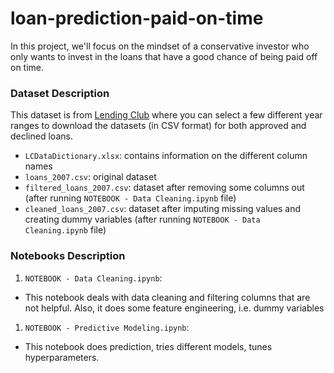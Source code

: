 # loan-prediction-paid-on-time

In this project, we'll focus on the mindset of a conservative investor who only wants to invest in the loans that have a good chance of being paid off on time.

### Dataset Description
This dataset is from [Lending Club](https://www.lendingclub.com/info/download-data.action) where you can select a few different year ranges to download the datasets (in CSV format) for both approved and declined loans.
- `LCDataDictionary.xlsx`: contains information on the different column names
- `loans_2007.csv`: original dataset
- `filtered_loans_2007.csv`: dataset after removing some columns out (after running `NOTEBOOK - Data Cleaning.ipynb` file)
- `cleaned_loans_2007.csv`: dataset after imputing missing values and creating dummy variables (after running `NOTEBOOK - Data Cleaning.ipynb` file)

### Notebooks Description
1. `NOTEBOOK - Data Cleaning.ipynb`: 
  - This notebook deals with data cleaning and filtering columns that are not helpful. Also, it does some feature engineering, i.e. dummy variables
1. `NOTEBOOK - Predictive Modeling.ipynb`: 
  - This notebook does prediction, tries different models, tunes hyperparameters.
  
  
